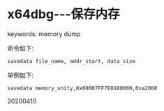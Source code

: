 # x64dbg---保存内存

keywords: memory dump  

命令如下:  
```
savedata file_name, addr_start, data_size
```

举例如下:  
```
savedata memory_unity,0x00007FF7E0180000,0xa2000  
```

20200410  
